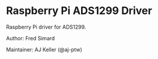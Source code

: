 # Raspberry Pi ADS1299 Driver

Raspberry Pi driver for ADS1299. 

Author: Fred Simard

Maintainer: AJ Keller (@aj-ptw)
